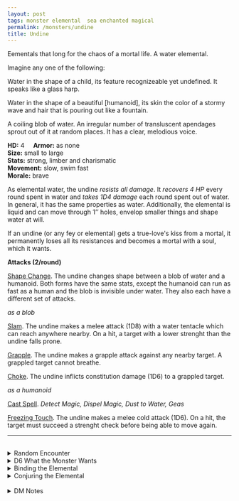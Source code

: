 ```yaml
---
layout: post
tags: monster elemental  sea enchanted magical
permalink: /monsters/undine
title: Undine
---
```


Eementals that long for the chaos of a mortal life. A water elemental.

Imagine any one of the following: 

Water in the shape of a child, its feature recognizeable yet undefined. It speaks like a glass harp.

Water in the shape of a beautiful [humanoid], its skin the color of a stormy wave and hair that is pouring out like a fountain.

A coiling blob of water. An irregular number of transluscent apendages sprout out of it at random places. It has a clear, melodious voice.

**HD:** 4  &nbsp; &nbsp;  **Armor:** as none <br>
**Size:** small to large <br>
**Stats:** strong, limber and charismatic <br>
**Movement:** slow, swim fast <br>
**Morale:** brave <br>

As elemental water, the undine *resists all damage*. It *recovers 4 HP* every round spent in water and *takes 1D4 damage* each round spent out of water. In general, it has the same properties as water. Additionally, the elemental is liquid and can move through 1’’ holes, envelop smaller things and shape water at will.

If an undine (or any fey or elemental) gets a true-love's kiss from a mortal, it permanently loses all its resistances and becomes a mortal with a soul, which it wants.

**Attacks (2/round)**

<ins>Shape Change</ins>. The undine changes shape between a blob of water and a humanoid. Both forms have the same stats, except the humanoid can run as fast as a human and the blob is invisible under water. They also each have a different set of attacks.

*as a blob*

<ins>Slam</ins>. The undine makes a melee attack (1D8) with a water tentacle which can reach anywhere nearby. On a hit, a target with a lower strenght than the undine falls prone.

<ins>Grapple</ins>. The undine makes a grapple attack against any nearby target. A grappled target cannot breathe.

<ins>Choke</ins>. The undine inflicts constitution damage (1D6) to a grappled target. 

*as a humanoid*

<ins>Cast Spell</ins>. *Detect Magic, Dispel Magic, Dust to Water, Geas*

<ins>Freezing Touch</ins>. The undine makes a melee cold attack (1D6). On a hit, the target must succeed a strenght check before being able to move again.
<br>

---

<br> 

<details markdown="1">
<summary>Random Encounter</summary>
1. **Monster:** 1 undine
1. **Lair:** A cove or fountain full of memorabilia from a humanoid culture. <br>	&nbsp; OR <br>	**Omen:** Glass harp sounds, close.
1. **Spoor:** A wet space where a seemingly random everyday object has apparently been stolen. 
1. **Tracks:**  Glass harp sounds, far.
1. **Trace:** [rumor] Random objects have dissapeared in a local community, The theft scene always had traces of water.
1. **Trace:** [rumor] Someone's ancestor has married a water spirit.

</details>

<details markdown="1">
<summary>D6 What the Monster Wants </summary>

1. To get a true-love's kiss from a local beauty and experience the thrill of a short life.
1. Amass the greatest collection of curios from a specific local humanoid culture.
1. To get a true-love's kiss from one of you and experience the thrill of a short life.
1. Find a way to walk on land without dying.
1. Learn the culture of one of the characters.
1. A mortal soul, but without being bound by mariage.
</details>

<details markdown="1">
<summary>Binding the Elemental</summary>

You gain a [Spell Dice](https://saltygoo.github.io/class/magic-user#spells), one Doom Point and ...

1. ... you become a puddle. You lose all movement and strength.
1. ... you cant rest without being in contact with water.
1. ... the undine has your soul. You cannot be resurected.
1. ... you are semi liquid. You automatically escape grapples if you try.
1. ... you are semi liquid. You can extend your arm 20'.
1. ... the spell word *Drink*. 

If you roll a catastrophe, the elemental is released.
</details>

<details markdown="1">
<summary>Conjuring the Elemental</summary>

If you know the spell [Conjure](https://saltygoo.github.io/2020/11/12/conjure/), you can alter it in such way for a minimum of 4 Spell Dices:

**Conjure Undine** <br>
R: 30' 

This spell must be cast on a humanoid-made fountain or pool and the summoning is permanent. The undine is eternally grateful for having access to mortal culture (roll on the what the monster wants table). In exchange the undine will give you its (roll [dice] times and choose one result) ...

1. ... voice. You can now soothe aquatic creatures by singing.
1. ... voice. You can now attract sea birds by singing, and you can give them a non suicidal command of as many words as your charisma.
1. ... voice. Choose an humanoid type, these humanoids that would be indifferent to you become friendly.
1. ... beauty. If possible, humanoids will not attack you on the first round of combat.
1. ... beauty. In each town, choose a person who will have a crush on you. The referee will choose another person who will be jealous.
1. ... beauty. You get 1D100 years younger, to a minimum of 18.
1. ... magic. You learn the spell *Dust to Water*, which you can cast once per day for free.
1. ... magic. If your two feet are submerged in water, your magic dices recover on a 1 to a 4. If you dont have any magic dices, you gain one instead.
</details>

<br> 

<details markdown="1">
<summary>DM Notes</summary>
Adapting the undine was difficult: like most elementals, the [DnD version](http://adnd.geoshitties.installgentoo.com/mm/elemchfw.html) of the creature is pretty unimaginative in both shape and ability (its a stronger water weird with spells). In this case however, the real life counterpart of the myth is fascinating: not only is it at the origin of the concept of an [elemental creature](https://en.wikipedia.org/wiki/Elemental), but also the inspiration behind the story of the Little Mermaid. I decided to take the powers of the DnD creature and flavor it as the original myth.
</details>
